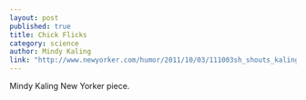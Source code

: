 ```yaml
---
layout: post
published: true
title: Chick Flicks
category: science
author: Mindy Kaling
link: "http://www.newyorker.com/humor/2011/10/03/111003sh_shouts_kaling?printable=true&currentPage=all"
---
```


Mindy Kaling New Yorker piece.
